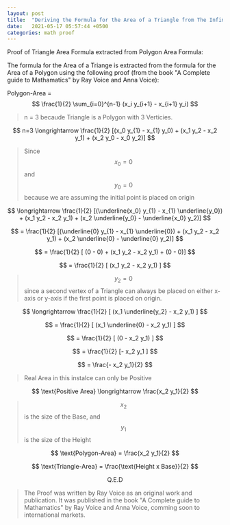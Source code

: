 ```yaml
---
layout: post
title:  "Deriving the Formula for the Area of a Triangle from The Infinite Series Area of a Polygon Formula"
date:   2021-05-17 05:57:44 +0500
categories: math proof
---
```


Proof of Triangle Area Formula extracted from Polygon Area Formula:

The formula for the Area of a Triange is extracted from the formula for the Area of a Polygon using the following proof (from the book "A Complete guide to Mathamatics" by Ray Voice and Anna Voice):

Polygon-Area =  $$ \frac{1}{2} \sum_{i=0}^{n-1} (x_i y_{i+1} - x_{i+1} y_i) $$

> n = 3 becaude Triangle is a Polygon with 3 Verticies.

$$ n=3 \longrightarrow \frac{1}{2} [(x_0 y_{1} - x_{1} y_0) + (x_1 y_2 - x_2 y_1) + (x_2 y_0 - x_0 y_2)] $$

> Since $$x_0 = 0$$ and $$y_0 = 0$$ because we are assuming the initial point is placed on origin

$$ \longrightarrow \frac{1}{2} [(\underline{x_0} y_{1} - x_{1} \underline{y_0}) + (x_1 y_2 - x_2 y_1) + (x_2 \underline{y_0} - \underline{x_0} y_2)] $$

$$ =  \frac{1}{2} [(\underline{0} y_{1} - x_{1} \underline{0}) + (x_1 y_2 - x_2 y_1) + (x_2 \underline{0} - \underline{0} y_2)] $$

$$ =  \frac{1}{2} [ (0 - 0) + (x_1 y_2 - x_2 y_1) + (0 - 0)] $$

$$ =  \frac{1}{2} [ (x_1 y_2 - x_2 y_1) ] $$


> $$y_2 = 0$$ since a second vertex of a Triangle can always be placed on either x-axis or y-axis if the first point is placed on origin.

$$ \longrightarrow \frac{1}{2} [ (x_1 \underline{y_2} - x_2 y_1) ] $$

$$ = \frac{1}{2} [ (x_1 \underline{0} - x_2 y_1) ] $$

$$ = \frac{1}{2} [ (0 - x_2 y_1) ] $$

$$ = \frac{1}{2} [- x_2 y_1 ] $$

$$ = \frac{- x_2 y_1}{2} $$

> Real Area in this instalce can only be Positive

$$ \text{Positive Area} \longrightarrow  \frac{x_2 y_1}{2} $$

> $$ x_2 $$ is the size of the Base, and $$ y_1 $$ is the size of the Height

$$ \text{Polygon-Area} = \frac{x_2 y_1}{2} $$

$$ \text{Triangle-Area} = \frac{\text{Height x Base}}{2} $$

$$\text{Q.E.D} $$

> The Proof was written by Ray Voice as an original work and publication. It was published in the book "A Complete guide to Mathamatics" by Ray Voice and Anna Voice, comming soon to international markets.

<script src="https://cdn.mathjax.org/mathjax/latest/MathJax.js?config=TeX-AMS-MML_HTMLorMML" type="text/javascript"></script>
